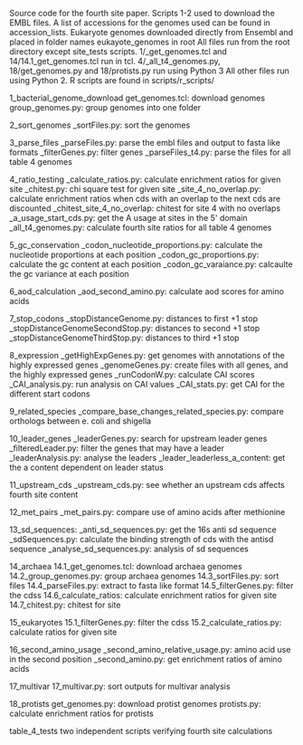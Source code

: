 Source code for the fourth site paper. Scripts 1-2 used to download the EMBL files.
A list of accessions for the genomes used can be found in accession_lists.
Eukaryote genomes downloaded directly from Ensembl and placed in folder names eukayote_genomes in root
All files run from the root directory except site_tests scripts.
1/_get_genomes.tcl and 14/14.1_get_genomes.tcl run in tcl.
4/_all_t4_genomes.py, 18/get_genomes.py and 18/protists.py run using Python 3
All other files run using Python 2.
R scripts are found in scripts/r_scripts/

1_bacterial_genome_download
get_genomes.tcl: download genomes
group_genomes.py: group genomes into one folder

2_sort_genomes
_sortFiles.py: sort the genomes

3_parse_files
_parseFiles.py: parse the embl files and output to fasta like formats
_filterGenes.py: filter genes
_parseFiles_t4.py: parse the files for all table 4 genomes

4_ratio_testing
_calculate_ratios.py: calculate enrichment ratios for given site
_chitest.py: chi square test for given site
_site_4_no_overlap.py: calculate enrichment ratios when cds with an overlap to the next cds are discounted
_chitest_site_4_no_overlap: chitest for site 4 with no overlaps
_a_usage_start_cds.py: get the A usage at sites in the 5' domain
_all_t4_genomes.py: calculate fourth site ratios for all table 4 genomes

5_gc_conservation
_codon_nucleotide_proportions.py: calculate the nucleotide proportions at each position
_codon_gc_proportions.py: calculate the gc content at each position
_codon_gc_varaiance.py: calcaulte the gc variance at each position

6_aod_calculation
_aod_second_amino.py: calculate aod scores for amino acids

7_stop_codons
_stopDistanceGenome.py: distances to first +1 stop
_stopDistanceGenomeSecondStop.py: distances to second +1 stop
_stopDistanceGenomeThirdStop.py: distances to third +1 stop

8_expression
_getHighExpGenes.py: get genomes with annotations of the highly expressed genes
_genomeGenes.py: create files with all genes, and the highly expressed genes
_runCodonW.py: calculate CAI scores
_CAI_analysis.py: run analysis on CAI values
_CAI_stats.py: get CAI for the different start codons

9_related_species
_compare_base_changes_related_species.py: compare orthologs between e. coli and shigella

10_leader_genes
_leaderGenes.py: search for upstream leader genes
_filteredLeader.py: filter the genes that may have a leader
_leaderAnalysis.py: analyse the leaders
_leader_leaderless_a_content: get the a content dependent on leader status

11_upstream_cds
_upstream_cds.py: see whether an upstream cds affects fourth site content

12_met_pairs
_met_pairs.py: compare use of amino acids after methionine

13_sd_sequences:
_anti_sd_sequences.py: get the 16s anti sd sequence
_sdSequences.py: calculate the binding strength of cds with the antisd sequence
_analyse_sd_sequences.py: analysis of sd sequences

14_archaea
14.1_get_genomes.tcl: download archaea genomes
14.2_group_genomes.py: group archaea genomes
14.3_sortFiles.py: sort files
14.4_parseFiles.py: extract to fasta like format
14.5_filterGenes.py: filter the cdss
14.6_calculate_ratios: calculate enrichment ratios for given site
14.7_chitest.py: chitest for site

15_eukaryotes
15.1_filterGenes.py: filter the cdss
15.2_calculate_ratios.py: calculate ratios for given site

16_second_amino_usage
_second_amino_relative_usage.py: amino acid use in the second position
_second_amino.py: get enrichment ratios of amino acids

17_multivar
17_multivar.py: sort outputs for multivar analysis

18_protists
get_genomes.py: download protist genomes
protists.py: calculate enrichment ratios for protists

table_4_tests
two independent scripts verifying fourth site calculations
